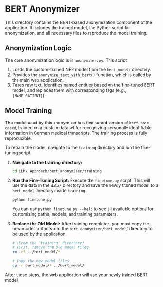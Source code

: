 # BERT Anonymizer

This directory contains the BERT-based anonymization component of the application. It includes the trained model, the Python script for anonymization, and all necessary files to reproduce the model training.

## Anonymization Logic

The core anonymization logic is in `anonymizer.py`. This script:
1.  Loads the custom-trained NER model from the `bert_model/` directory.
2.  Provides the `anonymize_text_with_bert()` function, which is called by the main web application.
3.  Takes raw text, identifies named entities based on the fine-tuned BERT model, and replaces them with corresponding tags (e.g., `[NAME_PATIENT]`).

## Model Training

The model used by this anonymizer is a fine-tuned version of `bert-base-cased`, trained on a custom dataset for recognizing personally identifiable information in German medical transcripts. The training process is fully reproducible.

To retrain the model, navigate to the `training` directory and run the fine-tuning script.

1.  **Navigate to the training directory:**
    ```bash
    cd LLM\ Approach/bert_anonymizer/training
    ```

2.  **Run the Fine-Tuning Script:**
    Execute the `finetune.py` script. This will use the data in the `data/` directory and save the newly trained model to a `bert_model` directory inside `training`.
    ```bash
    python finetune.py
    ```
    You can use `python finetune.py --help` to see all available options for customizing paths, models, and training parameters.

3.  **Replace the Old Model:**
    After training completes, you must copy the new model artifacts into the `bert_anonymizer/bert_model/` directory to be used by the application.
    ```bash
    # (From the 'training' directory)
    # First, remove the old model files
    rm -rf ../bert_model/*

    # Copy the new model files
    cp -r bert_model/* ../bert_model/
    ```

After these steps, the web application will use your newly trained BERT model. 